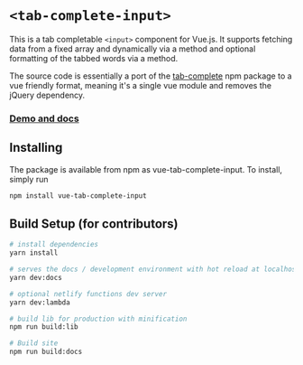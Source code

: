 # `<tab-complete-input>`

This is a tab completable `<input>` component for Vue.js. It supports fetching data from a fixed array and dynamically via a method and optional formatting of the tabbed words via a method.

The source code is essentially a port of the [tab-complete](https://www.npmjs.com/package/tab-complete) npm package to a vue friendly format, meaning it's a single vue module and removes the jQuery dependency.

### [Demo and docs](https://vue-tab-complete-input.netlify.com/)

## Installing
The package is available from npm as vue-tab-complete-input. To install, simply run

``` bash
npm install vue-tab-complete-input
```

## Build Setup (for contributors)

``` bash
# install dependencies
yarn install

# serves the docs / development environment with hot reload at localhost:8080
yarn dev:docs

# optional netlify functions dev server
yarn dev:lambda 

# build lib for production with minification
npm run build:lib

# Build site
npm run build:docs
```
